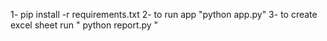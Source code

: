 1- pip install -r requirements.txt
2- to run app "python app.py"
3- to create excel sheet run  " python report.py "
